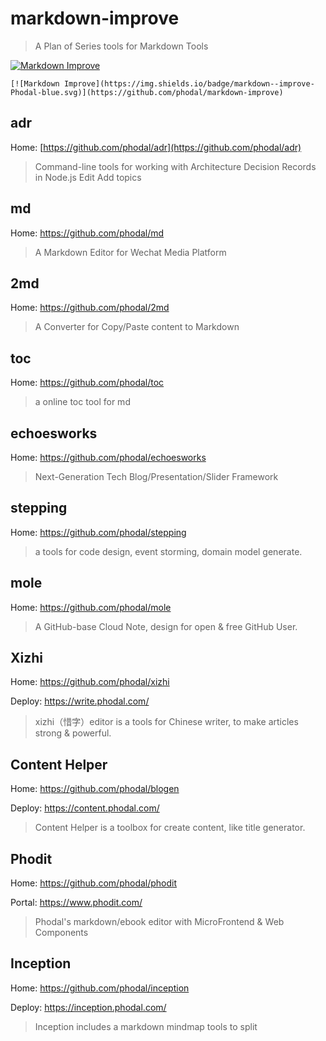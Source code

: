 # markdown-improve

> A Plan of Series tools for Markdown Tools

[![Markdown Improve](https://img.shields.io/badge/markdown--improve-Phodal-blue.svg)](https://github.com/phodal/markdown-improve)

```
[![Markdown Improve](https://img.shields.io/badge/markdown--improve-Phodal-blue.svg)](https://github.com/phodal/markdown-improve)
```

adr
---

Home: [https://github.com/phodal/adr](https://github.com/phodal/adr)

> Command-line tools for working with Architecture Decision Records in Node.js Edit
Add topics

md
---

Home: https://github.com/phodal/md

> A Markdown Editor for Wechat Media Platform

2md
---

Home: https://github.com/phodal/2md

> A Converter for Copy/Paste content to Markdown

toc
---

Home: https://github.com/phodal/toc

> a online toc tool for md 

echoesworks
---

Home: https://github.com/phodal/echoesworks

> Next-Generation Tech Blog/Presentation/Slider Framework

stepping
---

Home: https://github.com/phodal/stepping

>  a tools for code design, event storming, domain model generate.

mole
---

Home: https://github.com/phodal/mole

> A GitHub-base Cloud Note, design for open & free GitHub User.

Xizhi
---

Home: https://github.com/phodal/xizhi 

Deploy: https://write.phodal.com/

> xizhi（惜字）editor is a tools for Chinese writer, to make articles strong & powerful.

Content Helper
---

Home: https://github.com/phodal/blogen

Deploy: https://content.phodal.com/

> Content Helper is a toolbox for create content, like title generator.

Phodit
---

Home: https://github.com/phodal/phodit

Portal: https://www.phodit.com/

> Phodal's markdown/ebook editor with MicroFrontend & Web Components

Inception
---

Home: https://github.com/phodal/inception

Deploy: https://inception.phodal.com/

> Inception includes a markdown mindmap tools to split





